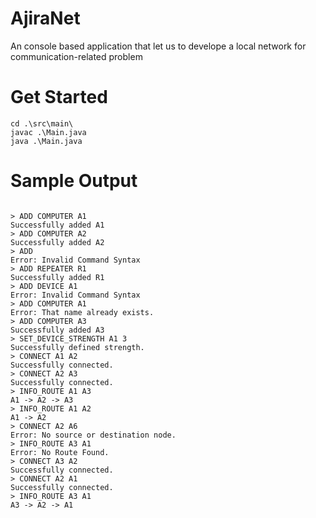 # AjiraNet
An console based application that let us to develope a local network for communication-related problem

# Get Started

 ``` 
 cd .\src\main\
 javac .\Main.java
 java .\Main.java 
 ```
 
 # Sample Output
 
 ```
 
 > ADD COMPUTER A1
Successfully added A1
> ADD COMPUTER A2
Successfully added A2
> ADD 
Error: Invalid Command Syntax
> ADD REPEATER R1
Successfully added R1
> ADD DEVICE A1
Error: Invalid Command Syntax
> ADD COMPUTER A1
Error: That name already exists.
> ADD COMPUTER A3
Successfully added A3
> SET_DEVICE_STRENGTH A1 3
Successfully defined strength.
> CONNECT A1 A2
Successfully connected.
> CONNECT A2 A3
Successfully connected.
> INFO_ROUTE A1 A3
A1 -> A2 -> A3
> INFO_ROUTE A1 A2
A1 -> A2
> CONNECT A2 A6
Error: No source or destination node.
> INFO_ROUTE A3 A1
Error: No Route Found.
> CONNECT A3 A2
Successfully connected.
> CONNECT A2 A1
Successfully connected.
> INFO_ROUTE A3 A1
A3 -> A2 -> A1
 
 ```
